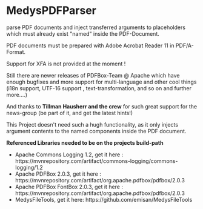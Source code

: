 # MedysPDFParser
parse PDF documents and inject transferred arguments to placeholders which must already exist "named" inside the PDF-Document.

PDF documents must be prepared with Adobe Acrobat Reader 11 in PDF/A-Format.

Support for XFA is not provided at the moment !

Still there are newer releases of PDFBox-Team @ Apache which have enough bugfixes and more support for multi-language and other cool things (i18n support, UTF-16 support , text-transformation, and so on and further more....)

And thanks to <b>Tillman Hausherr and the crew</b> for such great support for the news-group (be part of it, and get the latest hints!)

This Project doesn't need such a hugh functionality, as it only injects argument contents to the named components inside the PDF document.

<b>Referenced Libraries needed to be on the projects build-path</b>
<ul>
  <li>Apache Commons Logging 1.2, get it here : https://mvnrepository.com/artifact/commons-logging/commons-logging/1.2</li>
  <li>Apache PDFBox 2.0.3, get it here : https://mvnrepository.com/artifact/org.apache.pdfbox/pdfbox/2.0.3</li>
  <li>Apache PDFBox FontBox 2.0.3, get it here : https://mvnrepository.com/artifact/org.apache.pdfbox/pdfbox/2.0.3</li>
  <li>MedysFileTools, get it here: https://github.com/emisan/MedysFileTools</li>
</ul>
